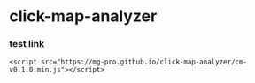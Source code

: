 # click-map-analyzer

### test link
```
<script src="https://mg-pro.github.io/click-map-analyzer/cm-v0.1.0.min.js"></script>
```

